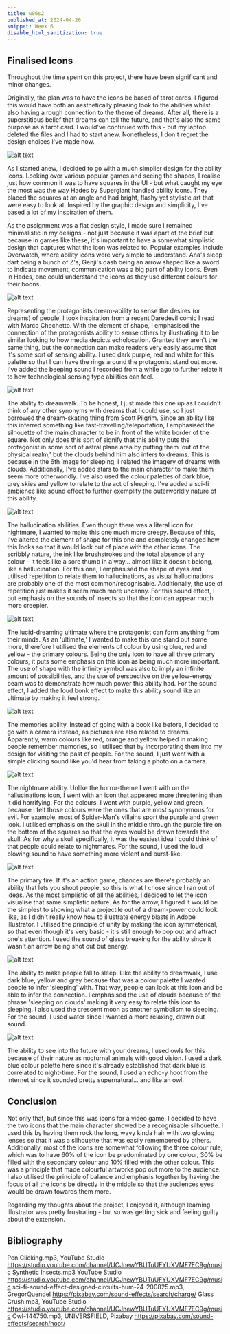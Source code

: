 ```yaml
---
title: w06s2
published_at: 2024-04-26
snippet: Week 6
disable_html_sanitization: true
---
```


## Finalised Icons

Throughout the time spent on this project, there have been significant and minor changes.

Originally, the plan was to have the icons be based of tarot cards. I figured this would have both an aesthetically pleasing look to the abilities whilst also having a rough connection to the theme of dreams. After all, there is a superstitious belief that dreams can tell the future, and that's also the same purpose as a tarot card. I would've continued with this - but my laptop deleted the files and I had to start anew. Nonetheless, I don't regret the design choices I've made now.

![alt text](image-1.png)

As I started anew, I decided to go with a much simplier design for the ability icons. Looking over various popular games and seeing the shapes, I realise just how common it was to have squares in the UI - but what caught my eye the most was the way Hades by Supergiant handled ability icons. They placed the squares at an angle and had bright, flashy yet stylistic art that were easy to look at. Inspired by the graphic design and simplicity, I've based a lot of my inspiration of them.

As the assignment was a flat design style, I made sure I remained minimalistic in my designs - not just because it was apart of the brief but because in games like these, it's important to have a somewhat simplistic design that captures what the icon was related to. Popular examples include Overwatch, where ability icons were very simple to understand. Ana's sleep dart being a bunch of Z's, Genji's dash being an arrow shaped like a sword to indicate movement, communication was a big part of ability icons. Even in Hades, one could understand the icons as they use different colours for their boons.

![alt text](image-2.png)

Representing the protagonists dream-ability to sense the desires (or dreams) of people, I took inspiration from a recent Daredevil comic I read with Marco Chechetto. With the element of shape, I emphasised the connection of the protagonists ability to sense others by illustrating it to be similar looking to how media depicts echolocation. Granted they aren't the same thing, but the connection can make readers very easily assume that it's some sort of sensing ability. I used dark purple, red and white for this palette so that I can have the rings around the protagonist stand out more. I've added the beeping sound I recorded from a while ago to further relate it to how technological sensing type abilities can feel.

![alt text](image-3.png)

The ability to dreamwalk. To be honest, I just made this one up as I couldn't think of any other synonyms with dreams that I could use, so I just borrowed the dream-skating thing from Scott Pilgrim. Since an ability like this inferred something like fast-travelling/teleportation, I emphasised the silhouette of the main character to be in front of the white border of the square. Not only does this sort of signify that this ability puts the protagonist in some sort of astral plane area by putting them 'out of the physical realm,' but the clouds behind him also infers to dreams. This is because in the 6th image for sleeping, I related the imagery of dreams with clouds. Additionally, I've added stars to the main character to make them seem more otherworldly. I've also used the colour palettes of dark blue, grey skies and yellow to relate to the act of sleeping. I've added a sci-fi ambience like sound effect to further exemplify the outerworldly nature of this ability.

![alt text](image-4.png)

The hallucination abilities. Even though there was a literal icon for nightmare, I wanted to make this one much more creepy. Because of this, I've altered the element of shape for this one and completely changed how this looks so that it would look out of place with the other icons. The scribbly nature, the ink like brushstrokes and the total absence of any colour - it feels like a sore thumb in a way... almost like it doesn't belong, like a hallucination. For this one, I emphasised the shape of eyes and utilised repetition to relate them to hallucinations, as visual hallucinations are probably one of the most common/recognisable. Additionally, the use of repetition just makes it seem much more uncanny. For this sound effect, I put emphasis on the sounds of insects so that the icon can appear much more creepier.

![alt text](image-5.png)

The lucid-dreaming ultimate where the protagonist can form anything from their minds. As an 'ultimate,' I wanted to make this one stand out some more, therefore I utilised the elements of colour by using blue, red and yellow - the primary colours. Being the only icon to have all three primary colours, it puts some emphasis on this icon as being much more important. The use of shape with the infinity symbol was also to imply an infinite amount of possibilities, and the use of perspective on the yellow-energy beam was to demonstrate how much power this ability had. For the sound effect, I added the loud bonk effect to make this ability sound like an ultimate by making it feel strong.

![alt text](image-6.png)

The memories ability. Instead of going with a book like before, I decided to go with a camera instead, as pictures are also related to dreams. Apparently, warm colours like red, orange and yellow helped in making people remember memories, so I utilised that by incorporating them into my design for visiting the past of people. For the sound, I just went with a simple clicking sound like you'd hear from taking a photo on a camera.

![alt text](image-7.png)

The nightmare ability. Unlike the horror-theme I went with on the hallucinations icon, I went with an icon that appeared more threatening than it did horrifying. For the colours, I went with purple, yellow and green because I felt those colours were the ones that are most synonymous for evil. For example, most of Spider-Man's villains sport the purple and green look. I utilised emphasis on the skull in the middle through the purple fire on the bottom of the squares so that the eyes would be drawn towards the skull. As for why a skull specifically, it was the easiest idea I could think of that people could relate to nightmares. For the sound, I used the loud blowing sound to have something more violent and burst-like.

![alt text](image-8.png)

The primary fire. If it's an action game, chances are there's probably an ability that lets you shoot people, so this is what I chose since I ran out of ideas. As the most simplistic of all the abilities, I decided to let the icon visualise that same simplistic nature. As for the arrow, I figured it would be the simplest to showing what a projectile out of a dream-power could look like, as I didn't really know how to illustrate energy blasts in Adobe Illustrator. I utilised the principle of unity by making the icon symmeterical, so that even though it's very basic - it's still enough to pop out and attract one's attention. I used the sound of glass breaking for the ability since it wasn't an arrow being shot out but energy.

![alt text](image-9.png)

The ability to make people fall to sleep. Like the ability to dreamwalk, I use dark blue, yellow and grey because that was a colour palette I wanted people to infer 'sleeping' with. That way, people can look at this icon and be able to infer the connection. I emphasised the use of clouds because of the phrase 'sleeping on clouds' making it very easy to relate this icon to sleeping. I also used the crescent moon as another symbolism to sleeping. For the sound, I used water since I wanted a more relaxing, drawn out sound.

![alt text](image-10.png)

The ability to see into the future with your dreams, I used owls for this because of their nature as nocturnal animals with good vision. I used a dark blue colour palette here since it's already established that dark blue is correlated to night-time. For the sound, I used an echo-y hoot from the internet since it sounded pretty supernatural... and like an owl.

## Conclusion

Not only that, but since this was icons for a video game, I decided to have the two icons that the main character showed be a recognisable silhouette. I used this by having them rock the long, wavy kinda hair with two glowing lenses so that it was a silhouette that was easily remembered by others. Additionally, most of the icons are somewhat following the three colour rule, which was to have 60% of the icon be predominated by one colour, 30% be filled with the secondary colour and 10% filled with the other colour. This was a principle that made colourful artworks pop out more to the audience. I also utilised the principle of balance and emphasis together by having the focus of all the icons be directly in the middle so that the audiences eyes would be drawn towards them more. 

Regarding my thoughts about the project, I enjoyed it, although learning Illustrator was pretty frustrating - but so was getting sick and feeling guilty about the extension. 

## Bibliography
Pen Clicking.mp3, YouTube Studio https://studio.youtube.com/channel/UCJnewYBUTuUFYUXVMF7EC9g/music
Synthetic Insects.mp3 YouTube Studio https://studio.youtube.com/channel/UCJnewYBUTuUFYUXVMF7EC9g/music
sci-fi-sound-effect-designed-circuits-hum-24-200825.mp3, GregorQuendel https://pixabay.com/sound-effects/search/charge/ 
Glass Crush.mp3, YouTube Studio https://studio.youtube.com/channel/UCJnewYBUTuUFYUXVMF7EC9g/music
Owl-144750.mp3, UNIVERSFIELD, Pixabay https://pixabay.com/sound-effects/search/hoot/